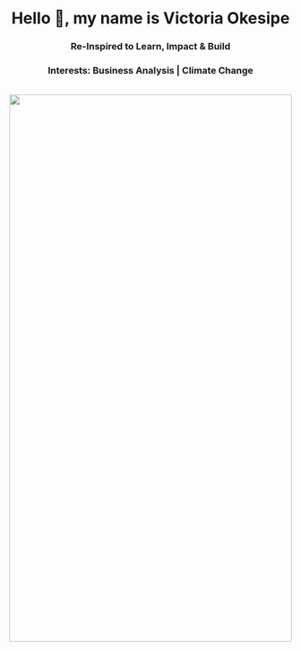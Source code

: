 <!DOCTYPE HTML>
<html>
<head>
  <meta charset="utf-8">
  <meta name="viewport" content="width=device-width, initial-scale=1.0"> 
  </head>
 
<body> 
  <h1 align="center">Hello 🤝, my name is Victoria Okesipe </h1>

  <h3 align="center"> Re-Inspired to Learn, Impact & Build </h3>

  <h3 align="center"> Interests: Business Analysis | Climate Change </h3>
 
  <br>                 
  <div >
      <img src="github_victoria_okesipe.jpg" width="100%" height="50%" >
  </div>
  <div>
  <br>

<br/>    
    
</body>
</html>
